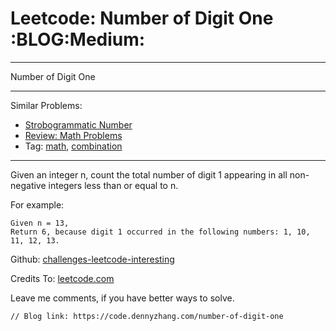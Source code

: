 # Leetcode: Number of Digit One     :BLOG:Medium:


---

Number of Digit One  

---

Similar Problems:  
-   [Strobogrammatic Number](https://code.dennyzhang.com/strobogrammatic-number)
-   [Review: Math Problems](https://code.dennyzhang.com/review-math)
-   Tag: [math](https://code.dennyzhang.com/tag/math), [combination](https://code.dennyzhang.com/tag/combination)

---

Given an integer n, count the total number of digit 1 appearing in all non-negative integers less than or equal to n.  

For example:  

    Given n = 13,
    Return 6, because digit 1 occurred in the following numbers: 1, 10, 11, 12, 13.

Github: [challenges-leetcode-interesting](https://github.com/DennyZhang/challenges-leetcode-interesting/tree/master/number-of-digit-one)  

Credits To: [leetcode.com](https://leetcode.com/problems/number-of-digit-one/description/)  

Leave me comments, if you have better ways to solve.  

    // Blog link: https://code.dennyzhang.com/number-of-digit-one